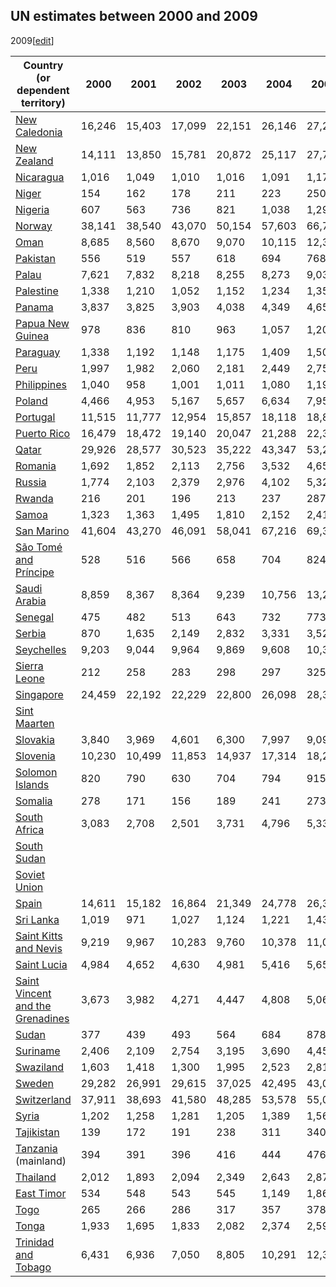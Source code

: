 ## UN estimates between 2000 and 2009
2009[[edit](/w/index.php?title=List_of_countries_by_past_and_projected_GDP_\(nominal\)_per_capita&action=edit&section=10
"Edit section: UN estimates between 2000 and 2009")]

Country (or dependent territory) | 2000 | 2001 | 2002 | 2003 | 2004 | 2005 | 2006 | 2007 | 2008 | 2009   
---|---|---|---|---|---|---|---|---|---|---  
[New Caledonia](/wiki/Economy_of_New_Caledonia "Economy of New Caledonia") | 16,246 | 15,403 | 17,099 | 22,151 | 26,146 | 27,270 | 30,019 | 37,346 | 37,725 | 35,693   
[New Zealand](/wiki/Economy_of_New_Zealand "Economy of New Zealand") | 14,111 | 13,850 | 15,781 | 20,872 | 25,117 | 27,746 | 26,653 | 32,402 | 31,101 | 28,029   
[Nicaragua](/wiki/Economy_of_Nicaragua "Economy of Nicaragua") | 1,016 | 1,049 | 1,010 | 1,016 | 1,091 | 1,175 | 1,245 | 1,351 | 1,518 | 1,479   
[Niger](/wiki/Economy_of_Niger "Economy of Niger") | 154 | 162 | 178 | 211 | 223 | 250 | 261 | 295 | 358 | 344   
[Nigeria](/wiki/Economy_of_Nigeria "Economy of Nigeria") | 607 | 563 | 736 | 821 | 1,038 | 1,293 | 1,632 | 1,819 | 2,214 | 1,756   
[Norway](/wiki/Economy_of_Norway "Economy of Norway") | 38,141 | 38,540 | 43,070 | 50,154 | 57,603 | 66,760 | 74,012 | 84,995 | 96,811 | 79,990   
[Oman](/wiki/Economy_of_Oman "Economy of Oman") | 8,685 | 8,560 | 8,670 | 9,070 | 10,115 | 12,399 | 14,575 | 16,226 | 22,963 | 17,519   
[Pakistan](/wiki/Economy_of_Pakistan "Economy of Pakistan") | 556 | 519 | 557 | 618 | 694 | 768 | 871 | 952 | 926 | 970   
[Palau](/wiki/Economy_of_Palau "Economy of Palau") | 7,621 | 7,832 | 8,218 | 8,255 | 8,273 | 9,037 | 9,680 | 9,695 | 9,721 | 9,600   
[Palestine](/wiki/Economy_of_State_of_Palestine "Economy of State of Palestine") | 1,338 | 1,210 | 1,052 | 1,152 | 1,234 | 1,350 | 1,341 | 1,466 | 1,731 | 1,835   
[Panama](/wiki/Economy_of_Panama "Economy of Panama") | 3,837 | 3,825 | 3,903 | 4,038 | 4,349 | 4,659 | 5,072 | 6,095 | 7,009 | 7,471   
[Papua New Guinea](/wiki/Economy_of_Papua_New_Guinea "Economy of Papua New Guinea") | 978 | 836 | 810 | 963 | 1,057 | 1,201 | 1,332 | 1,478 | 1,766 | 1,726   
[Paraguay](/wiki/Economy_of_Paraguay "Economy of Paraguay") | 1,338 | 1,192 | 1,148 | 1,175 | 1,409 | 1,507 | 1,810 | 2,312 | 3,060 | 2,600   
[Peru](/wiki/Economy_of_Peru "Economy of Peru") | 1,997 | 1,982 | 2,060 | 2,181 | 2,449 | 2,755 | 3,172 | 3,612 | 4,211 | 4,167   
[Philippines](/wiki/Economy_of_Philippines "Economy of Philippines") | 1,040 | 958 | 1,001 | 1,011 | 1,080 | 1,197 | 1,395 | 1,679 | 1,929 | 1,837   
[Poland](/wiki/Economy_of_Poland "Economy of Poland") | 4,466 | 4,953 | 5,167 | 5,657 | 6,634 | 7,959 | 8,960 | 11,144 | 13,856 | 11,408   
[Portugal](/wiki/Economy_of_Portugal "Economy of Portugal") | 11,515 | 11,777 | 12,954 | 15,857 | 18,118 | 18,826 | 19,831 | 22,762 | 24,771 | 23,015   
[Puerto Rico](/wiki/Economy_of_Puerto_Rico "Economy of Puerto Rico") | 16,479 | 18,472 | 19,140 | 20,047 | 21,288 | 22,311 | 23,276 | 23,946 | 25,117 | 25,921   
[Qatar](/wiki/Economy_of_Qatar "Economy of Qatar") | 29,926 | 28,577 | 30,523 | 35,222 | 43,347 | 53,207 | 61,593 | 67,612 | 82,990 | 61,464   
[Romania](/wiki/Economy_of_Romania "Economy of Romania") | 1,692 | 1,852 | 2,113 | 2,756 | 3,532 | 4,657 | 5,825 | 8,176 | 10,037 | 8,163   
[Russia](/wiki/Economy_of_Russia "Economy of Russia") | 1,774 | 2,103 | 2,379 | 2,976 | 4,102 | 5,320 | 6,906 | 9,077 | 11,604 | 8,542   
[Rwanda](/wiki/Economy_of_Rwanda "Economy of Rwanda") | 216 | 201 | 196 | 213 | 237 | 287 | 337 | 398 | 492 | 530   
[Samoa](/wiki/Economy_of_Samoa "Economy of Samoa") | 1,323 | 1,363 | 1,495 | 1,810 | 2,152 | 2,414 | 2,488 | 3,514 | 3,581 | 3,147   
[San Marino](/wiki/Economy_of_San_Marino "Economy of San Marino") | 41,604 | 43,270 | 46,091 | 58,041 | 67,216 | 69,333 | 73,234 | 83,268 | 91,241 | 77,642   
[São Tomé and Príncipe](/wiki/Economy_of_S%C3%A3o_Tom%C3%A9_and_Pr%C3%ADncipe "Economy of São Tomé and Príncipe") | 528 | 516 | 566 | 658 | 704 | 824 | 859 | 911 | 1,193 | 1,172   
[Saudi Arabia](/wiki/Economy_of_Saudi_Arabia "Economy of Saudi Arabia") | 8,859 | 8,367 | 8,364 | 9,239 | 10,756 | 13,274 | 14,827 | 15,947 | 19,437 | 15,655   
[Senegal](/wiki/Economy_of_Senegal "Economy of Senegal") | 475 | 482 | 513 | 643 | 732 | 773 | 808 | 949 | 1,095 | 1,016   
[Serbia](/wiki/Economy_of_Serbia "Economy of Serbia") | 870 | 1,635 | 2,149 | 2,832 | 3,331 | 3,528 | 4,130 | 5,458 | 6,702 | 5,821   
[Seychelles](/wiki/Economy_of_Seychelles "Economy of Seychelles") | 9,203 | 9,044 | 9,964 | 9,869 | 9,608 | 10,357 | 11,307 | 11,379 | 10,555 | 9,175   
[Sierra Leone](/wiki/Economy_of_Sierra_Leone "Economy of Sierra Leone") | 212 | 258 | 283 | 298 | 297 | 325 | 360 | 400 | 454 | 435   
[Singapore](/wiki/Economy_of_Singapore "Economy of Singapore") | 24,459 | 22,192 | 22,229 | 22,800 | 26,098 | 28,343 | 32,027 | 38,029 | 39,638 | 38,752   
[Sint Maarten](/wiki/Economy_of_Sint_Maarten "Economy of Sint Maarten") |  |  |  |  |  |  |  |  |  |   
[Slovakia](/wiki/Economy_of_Slovakia "Economy of Slovakia") | 3,840 | 3,969 | 4,601 | 6,300 | 7,997 | 9,093 | 10,595 | 14,267 | 17,899 | 16,464   
[Slovenia](/wiki/Economy_of_Slovenia "Economy of Slovenia") | 10,230 | 10,499 | 11,853 | 14,937 | 17,314 | 18,204 | 19,738 | 23,848 | 27,377 | 24,595   
[Solomon Islands](/wiki/Economy_of_Solomon_Islands "Economy of Solomon Islands") | 820 | 790 | 630 | 704 | 794 | 915 | 980 | 1,195 | 1,266 | 1,240   
[Somalia](/wiki/Economy_of_Somalia "Economy of Somalia") | 278 | 171 | 156 | 189 | 241 | 273 | 275 | 279 | 285 | 215   
[South Africa](/wiki/Economy_of_South_Africa "Economy of South Africa") | 3,083 | 2,708 | 2,501 | 3,731 | 4,796 | 5,331 | 5,540 | 6,025 | 5,696 | 5,804   
[South Sudan](/wiki/Economy_of_South_Sudan "Economy of South Sudan") |  |  |  |  |  |  |  |  |  |   
[Soviet Union](/wiki/Economy_of_Soviet_Union "Economy of Soviet Union") |  |  |  |  |  |  |  |  |  |   
[Spain](/wiki/Economy_of_Spain "Economy of Spain") | 14,611 | 15,182 | 16,864 | 21,349 | 24,778 | 26,388 | 28,391 | 32,720 | 35,687 | 32,379   
[Sri Lanka](/wiki/Economy_of_Sri_Lanka "Economy of Sri Lanka") | 1,019 | 971 | 1,027 | 1,124 | 1,221 | 1,430 | 1,645 | 1,869 | 2,336 | 2,398   
[Saint Kitts and Nevis](/wiki/Economy_of_Saint_Kitts_and_Nevis "Economy of Saint Kitts and Nevis") | 9,219 | 9,967 | 10,283 | 9,760 | 10,378 | 11,054 | 12,771 | 13,356 | 14,463 | 13,984   
[Saint Lucia](/wiki/Economy_of_Saint_Lucia "Economy of Saint Lucia") | 4,984 | 4,652 | 4,630 | 4,981 | 5,416 | 5,656 | 6,364 | 6,721 | 6,782 | 6,716   
[Saint Vincent and the Grenadines](/wiki/Economy_of_Saint_Vincent_and_the_Grenadines "Economy of Saint Vincent and the Grenadines") | 3,673 | 3,982 | 4,271 | 4,447 | 4,808 | 5,064 | 5,610 | 6,220 | 6,370 | 6,177   
[Sudan](/wiki/Economy_of_Sudan "Economy of Sudan") | 377 | 439 | 493 | 564 | 684 | 878 | 1,097 | 1,400 | 1,464 | 1,348   
[Suriname](/wiki/Economy_of_Suriname "Economy of Suriname") | 2,406 | 2,109 | 2,754 | 3,195 | 3,690 | 4,457 | 5,296 | 5,862 | 6,973 | 7,562   
[Swaziland](/wiki/Economy_of_Eswatini "Economy of Eswatini") | 1,603 | 1,418 | 1,300 | 1,995 | 2,523 | 2,813 | 2,844 | 2,963 | 2,809 | 3,047   
[Sweden](/wiki/Economy_of_Sweden "Economy of Sweden") | 29,282 | 26,991 | 29,615 | 37,025 | 42,495 | 43,083 | 46,222 | 53,294 | 55,706 | 46,183   
[Switzerland](/wiki/Economy_of_Switzerland "Economy of Switzerland") | 37,911 | 38,693 | 41,580 | 48,285 | 53,578 | 55,009 | 57,375 | 63,150 | 72,131 | 69,728   
[Syria](/wiki/Economy_of_Syria "Economy of Syria") | 1,202 | 1,258 | 1,281 | 1,205 | 1,389 | 1,566 | 1,768 | 2,073 | 2,615 | 2,631   
[Tajikistan](/wiki/Economy_of_Tajikistan "Economy of Tajikistan") | 139 | 172 | 191 | 238 | 311 | 340 | 407 | 524 | 711 | 672   
[Tanzania](/wiki/Economy_of_Tanzania "Economy of Tanzania") (mainland) | 394 | 391 | 396 | 416 | 444 | 476 | 468 | 533 | 657 | 665   
[Thailand](/wiki/Economy_of_Thailand "Economy of Thailand") | 2,012 | 1,893 | 2,094 | 2,349 | 2,643 | 2,874 | 3,351 | 3,963 | 4,385 | 4,231   
[East Timor](/wiki/Economy_of_East_Timor "Economy of East Timor") | 534 | 548 | 543 | 545 | 1,149 | 1,869 | 2,799 | 2,847 | 4,358 | 3,261   
[Togo](/wiki/Economy_of_Togo "Economy of Togo") | 265 | 266 | 286 | 317 | 357 | 378 | 387 | 430 | 523 | 509   
[Tonga](/wiki/Economy_of_Tonga "Economy of Tonga") | 1,933 | 1,695 | 1,833 | 2,082 | 2,374 | 2,593 | 2,873 | 2,985 | 3,326 | 3,154   
[Trinidad and Tobago](/wiki/Economy_of_Trinidad_and_Tobago "Economy of Trinidad and Tobago") | 6,431 | 6,936 | 7,050 | 8,805 | 10,291 | 12,323 | 14,096 | 16,530 | 21,188 | 14,509